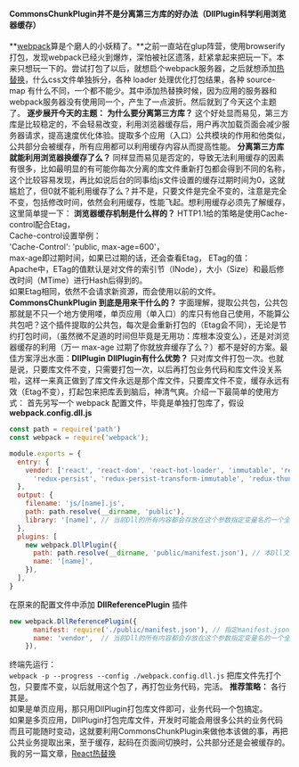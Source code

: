 #### CommonsChunkPlugin并不是分离第三方库的好办法（DllPlugin科学利用浏览器缓存）
**[webpack](https://github.com/huanqingli/life-note/blob/master/%E5%89%8D%E7%AB%AF/%E5%85%B6%E4%BB%96%E5%B7%A5%E5%85%B7/webpack.md)算是个磨人的小妖精了。**之前一直站在glup阵营，使用browserify打包，发现webpack已经火到爆炸，深怕被社区遗落，赶紧拿起来把玩一下。本来只想玩一下的。尝试打包了以后，就想启个webpack服务器，之后就想添加[热替换](https://github.com/huanqingli/life-note/blob/master/%E5%8E%9F%E5%88%9B%E6%96%87%E7%AB%A0/%E6%8A%80%E6%9C%AF%E7%B1%BB/react-%E7%83%AD%E6%9B%BF%E6%8D%A2.md)，什么css文件单独拆分，各种 loader 处理优化打包结果，各种 source-map 有什么不同，一个都不能少。其中添加热替换时候，因为应用的服务器和webpack服务器没有使用同一个，产生了一点波折。然后就到了今天这个主题了。
**逐步展开今天的主题：**
**为什么要分离第三方库？**
这个好处显而易见，第三方库是比较稳定的，不会轻易改变，利用浏览器缓存后，用户再次加载页面会减少服务器请求，提高速度优化体验。提取多个应用（入口）公共模块的作用和他类似，公共部分会被缓存，所有应用都可以利用缓存内容从而提高性能。
**分离第三方库就能利用浏览器换缓存了么？**
同样显而易见是否定的，导致无法利用缓存的因素有很多，比如最明显的有可能你每次分离的库文件重新打包都会得到不同的名称，这个比较容易发现，再比如说后台的同事给js文件设置的缓存过期时间为0，这就尴尬了，但0就不能利用缓存了么？并不是，只要文件是完全不变的，注意是完全不变，包括修改时间，依然会利用缓存，性能飞起。想利用缓存必须先了解缓存，这里简单提一下：
**浏览器缓存机制是什么样的？**
HTTP1.1给的策略是使用Cache-control配合Etag，  
Cache-control设置举例：  
'Cache-Control': 'public, max-age=600'，  
max-age即过期时间，如果已过期的话，还会查看Etag，
ETag的值：  
Apache中，ETag的值默认是对文件的索引节（INode），大小（Size）和最后修改时间（MTime）进行Hash后得到的。  
如果Etag相同，依然不会请求新资源，而会使用以前的文件。
**CommonsChunkPlugin 到底是用来干什么的？**
字面理解，提取公共包，公共包那就是不只一个地方使用喽，单页应用（单入口）的库只有他自己使用，不能算公共包吧？这个插件提取的公共包，每次是会重新打包的（Etag会不同），无论是节约打包时间，（虽然微不足道的时间但毕竟是无用功：库根本没变么），还是对浏览器缓存的利用（万一 max-age 过期了你就放弃缓存了么？）都不是好的方案。最佳方案浮出水面：**DllPlugin**
**DllPlugin有什么优势？**
只对库文件打包一次。也就是说，只要库文件不变，只需要打包一次，以后再打包业务代码和库文件没关系啦，这样一来真正做到了库文件永远是那个库文件，只要库文件不变，缓存永远有效（Etag不变），打起包来把库丢到脑后，神清气爽。介绍一下最简单的使用方式：
首先另写一个 webpack 配置文件，毕竟是单独打包库了，假设 **webpack.config.dll.js**
```javascript
const path = require('path')
const webpack = require('webpack');

module.exports = {
  entry: {
    vendor: ['react', 'react-dom', 'react-hot-loader', 'immutable', 'redux', 'react-redux', 'react-router-dom', 'redux-logger',
      'redux-persist', 'redux-persist-transform-immutable', 'redux-thunk'],
  },
  output: {
    filename: 'js/[name].js',
    path: path.resolve(__dirname, 'public'),
    library: '[name]', // 当前Dll的所有内容都会存放在这个参数指定变量名的一个全局变量下，注意与DllPlugin的name参数保持一致
  },
  plugins: [
    new webpack.DllPlugin({
      path: path.resolve(__dirname, 'public/manifest.json'), // 本Dll文件中各模块的索引，供DllReferencePlugin读取使用
      name: '[name]',
    }),
  ],
}
```
在原来的配置文件中添加 **DllReferencePlugin** 插件
```javascript
new webpack.DllReferencePlugin({
      manifest: require('./public/manifest.json'), // 指定manifest.json
      name: 'vendor',  // 当前Dll的所有内容都会存放在这个参数指定变量名的一个全局变量下，注意与DllPlugin的name参数保持一致
    }),
```
终端先运行：  
`webpack -p --progress --config ./webpack.config.dll.js`
把库文件先打个包，只要库不变，以后就用这个包了，再打包业务代码，完活。
**推荐策略：**
各行其是。  
如果是单页应用，那只用DllPlugin打包库文件即可，业务代码一个包搞定。  
如果是多页应用，DllPlugin打包完库文件，开发时可能会用很多公共的业务代码而且可能随时变动，这就要利用CommonsChunkPlugin来做他本该做的事，再把公共业务提取出来，至于缓存，起码在页面间切换时，公共部分还是会被缓存的。
我的另一篇文章，[React热替换](https://github.com/huanqingli/life-note/blob/master/%E5%8E%9F%E5%88%9B%E6%96%87%E7%AB%A0/%E6%8A%80%E6%9C%AF%E7%B1%BB/react-%E7%83%AD%E6%9B%BF%E6%8D%A2.md)
